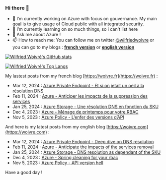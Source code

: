 ### Hi there 👋

- 🔭 I’m currently working on Azure with focus on gouvernance. My main goal is to give usage of Cloud public with all integrated security.
- 🌱 I’m currently learning on so much things, so i can't list here
- 💬 Ask me about Azure !
- 📫 How to reach me: You can follow me on twitter [@wilfriedwoivre](https://twitter.com/wilfriedwoivre) or you can go to my blogs : **[french version](https://woivre.fr)** or **[english version](https://woivre.com)**

[![Wilfried Woivré's GitHub stats](https://github-readme-stats.vercel.app/api?username=wilfriedwoivre&count_private=true&theme=tokyonight&show_icons=true)](#)

[![Wilfried Woivré's Top Langs](https://github-readme-stats.vercel.app/api/top-langs/?username=wilfriedwoivre&&layout=compact&theme=tokyonight)](#)

My lastest posts from my french blog [https://woivre.fr](https://woivre.fr) :

<!-- FRENCH-BLOG-POST-LIST:START -->
 - Mar 12, 2024 : [Azure Private Endpoint - Et si on jetait un oeil à la résolution DNS](https://woivre.fr/blog/2024/03/azure-private-endpoint-et-si-on-jetait-un-oeil-a-la-resolution-dns)
 - Feb 11, 2024 : [Azure - Anticiper les impacts de la suppression des services](https://woivre.fr/blog/2024/02/azure-anticiper-les-impacts-de-la-suppression-des-services)
 - Jan 25, 2024 : [Azure Storage - Une résolution DNS en fonction du SKU](https://woivre.fr/blog/2024/01/azure-storage-une-resolution-dns-en-fonction-du-sku)
 - Dec 4, 2023 : [Azure - Ménage de printemps pour votre RBAC](https://woivre.fr/blog/2023/12/azure-menage-de-printemps-pour-votre-rbac)
 - Nov 5, 2023 : [Azure Policy - L’enfer des versions d’API](https://woivre.fr/blog/2023/11/azure-policy-lenfer-des-versions-dapi)<!-- FRENCH-BLOG-POST-LIST:END -->

And here is my latest posts from my english blog [https://woivre.com](https://woivre.com) :

<!-- ENGLISH-BLOG-POST-LIST:START -->
 - Mar 12, 2024 : [Azure Private Endpoint - Deep dive on DNS resolution](https://woivre.com/blog/2024/03/azure-private-endpoint-deep-dive-on-dns-resolution)
 - Feb 11, 2024 : [Azure - Anticipate the impacts of the services removal](https://woivre.com/blog/2024/02/azure-anticipate-the-impacts-of-the-services-removal)
 - Jan 25, 2024 : [Azure Storage - DNS resolution as dependant of the SKU](https://woivre.com/blog/2024/01/azure-storage-dns-resolution-as-dependant-of-the-sku)
 - Dec 4, 2023 : [Azure - Spring cleaning for your rbac](https://woivre.com/blog/2023/12/azure-spring-cleaning-for-your-rbac)
 - Nov 5, 2023 : [Azure Policy - API version hell](https://woivre.com/blog/2023/11/azure-policy-api-version-hell)<!-- ENGLISH-BLOG-POST-LIST:END -->

Have a good day !
